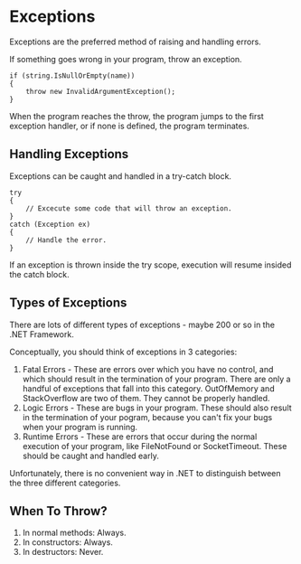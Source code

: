 Exceptions
==========

Exceptions are the preferred method of raising and handling errors.

If something goes wrong in your program, throw an exception.

```
if (string.IsNullOrEmpty(name))
{
	throw new InvalidArgumentException();
}
```

When the program reaches the throw, the program jumps to the first exception handler, or if none is defined, the program terminates.


Handling Exceptions
-------------------

Exceptions can be caught and handled in a try-catch block.

```
try 
{
	// Excecute some code that will throw an exception.
}
catch (Exception ex)
{
	// Handle the error.
}
```

If an exception is thrown inside the try scope, execution will resume insided the catch block. 


Types of Exceptions
-------------------

There are lots of different types of exceptions - maybe 200 or so in the .NET Framework.

Conceptually, you should think of exceptions in 3 categories:

1. Fatal Errors - These are errors over which you have no control, and which should result in the termination of your program. There are only a handful of exceptions that fall into this category.  OutOfMemory and StackOverflow are two of them.  They cannot be properly handled.
2. Logic Errors - These are bugs in your program.  These should also result in the termination of your pogram, because you can't fix your bugs when your program is running.
3. Runtime Errors - These are errors that occur during the normal execution of your program, like FileNotFound or SocketTimeout.  These should be caught and handled early.

Unfortunately, there is no convenient way in .NET to distinguish between the three different categories.

When To Throw?
-------------------

1.	In normal methods: Always.
2.	In constructors: Always.
3.	In destructors: Never.





